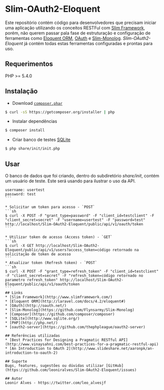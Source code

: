 # Slim-OAuth2-Eloquent

Este repositório contém código para desenvolvedores que precisam iniciar uma aplicação utilizando os conceitos RESTFul com [Slim Framework](http://www.slimframework.com/), porém, não querem passar pala fase de estruturação e configuração de ferramentas como [Eloquent ORM](http://laravel.com/docs/4.2/eloquent#), [OAuth](http://oauth.net/) e [Slim-Monolog](https://github.com/Flynsarmy/Slim-Monolog). *Slim-OAuth2-Eloquent* já contém todas estas ferramentas configuradas e prontas para uso.

## Requerimentos
PHP >= 5.4.0

## Instalação
* Download [`composer.phar`](https://github.com/composer/composer) 
```sh
$ curl -sS https://getcomposer.org/installer | php
```
* Instalar dependências
```sh
$ composer install
```
* Criar banco de testes [SQLite](http://www.sqlite.org/)
```sh
$ php share/init/init.php
```

## Usar

O banco de dados que foi criando, dentro do subdiretório *share/init*, contém um usuário de teste. Este será usando para ilustrar o uso da API.
````
username: usertest
password: test
```

* Solicitar um token para acesso - `POST`
```sh
$ curl -X POST -F "grant_type=password" -F "client_id=testclient" -F "client_secret=secret" -F "username=usertest" -F "password=test" http://localhost/Slim-OAuth2-Eloquent/public/api/v1/oauth/token
```

* Utilizar token de acesso (Access token) - `GET`
```sh
$ curl -X GET http://localhost/Slim-OAuth2-Eloquent/public/api/v1/users?access_token=código retornado na solicitação de token de acesso
```
* Atualizar token (Refresh token) - `POST`
```sh
$ curl -X POST -F "grant_type=refresh_token" -F "client_id=testclient" -F "client_secret=secret" -F "refresh_token=código retornado no parametro refresh_token" http://localhost/Slim-OAuth2-Eloquent/public/api/v1/oauth/token
```
## Links
* [Slim Framework](http://www.slimframework.com/)
* [Eloquent ORM](http://laravel.com/docs/4.2/eloquent#)
* [OAuth](http://oauth.net/)
* [Slim-Monolog](https://github.com/Flynsarmy/Slim-Monolog)
* [Composer](https://github.com/composer/composer)
* [SQLite](http://www.sqlite.org/)
* [PHP](http://php.net/)
* [oauth2-server](https://github.com/thephpleague/oauth2-server)

## Referências utilizadas
* [Best Practices for Designing a Pragmatic RESTful API](http://www.vinaysahni.com/best-practices-for-a-pragmatic-restful-api)
* [An Introduction to OAuth 2](http://www.slideshare.net/aaronpk/an-introduction-to-oauth-2)

## Suporte
Bugs, features, sugestões ou dúvidas utilizar [GitHub](https://github.com/leoniralves/Slim-OAuth2-Eloquent/issues)

## Autor
Leonir Alves - https://twitter.com/leo_alvesjf
